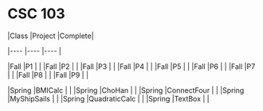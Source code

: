 # CSC 103

|Class	|Project	|Complete|

|----	|----		|----	|

|Fall	|P1		|	|
|Fall	|P2		|	|
|Fall	|P3		|	|
|Fall	|P4		|	|
|Fall	|P5		|	|
|Fall	|P6		|	|
|Fall	|P7		|	|
|Fall	|P8		|	|
|Fall	|P9		|	|

|Spring	|BMICalc	|	|
|Spring	|ChoHan		|	|
|Spring	|ConnectFour	|	|
|Spring	|MyShipSails	|	|
|Spring	|QuadraticCalc	|	|
|Spring	|TextBox	|	|

